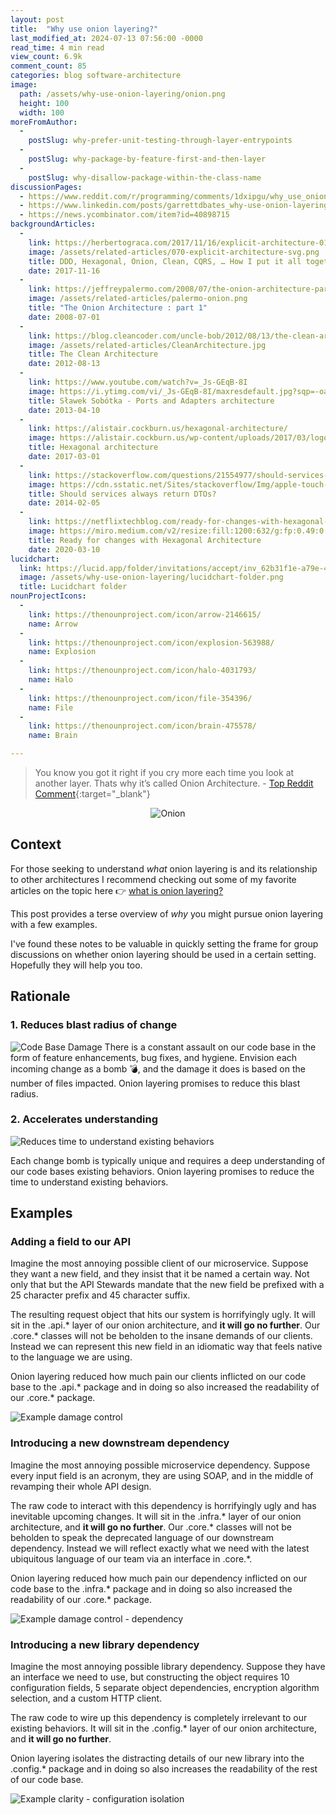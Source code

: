 ```yaml
---
layout: post
title:  "Why use onion layering?"
last_modified_at: 2024-07-13 07:56:00 -0000
read_time: 4 min read
view_count: 6.9k
comment_count: 85
categories: blog software-architecture
image:
  path: /assets/why-use-onion-layering/onion.png
  height: 100
  width: 100
moreFromAuthor:
  -
    postSlug: why-prefer-unit-testing-through-layer-entrypoints
  - 
    postSlug: why-package-by-feature-first-and-then-layer
  -
    postSlug: why-disallow-package-within-the-class-name
discussionPages:
  - https://www.reddit.com/r/programming/comments/1dxipgu/why_use_onion_layering/
  - https://www.linkedin.com/posts/garrettdbates_why-use-onion-layering-activity-7215731052445589504-6hAJ?utm_source=share&utm_medium=member_desktop
  - https://news.ycombinator.com/item?id=40898715
backgroundArticles:
  - 
    link: https://herbertograca.com/2017/11/16/explicit-architecture-01-ddd-hexagonal-onion-clean-cqrs-how-i-put-it-all-together/
    image: /assets/related-articles/070-explicit-architecture-svg.png
    title: DDD, Hexagonal, Onion, Clean, CQRS, … How I put it all together
    date: 2017-11-16
  -
    link: https://jeffreypalermo.com/2008/07/the-onion-architecture-part-1/
    image: /assets/related-articles/palermo-onion.png
    title: "The Onion Architecture : part 1"
    date: 2008-07-01
  -
    link: https://blog.cleancoder.com/uncle-bob/2012/08/13/the-clean-architecture.html
    image: /assets/related-articles/CleanArchitecture.jpg
    title: The Clean Architecture
    date: 2012-08-13
  -
    link: https://www.youtube.com/watch?v=_Js-GEqB-8I
    image: https://i.ytimg.com/vi/_Js-GEqB-8I/maxresdefault.jpg?sqp=-oaymwEmCIAKENAF8quKqQMa8AEB-AH-CYAC0AWKAgwIABABGFYgXShlMA8=&rs=AOn4CLDL869SYpTxeyTVzcSt_NAYoXm4Rw
    title: Sławek Sobótka - Ports and Adapters architecture
    date: 2013-04-10
  -
    link: https://alistair.cockburn.us/hexagonal-architecture/
    image: https://alistair.cockburn.us/wp-content/uploads/2017/03/logo285x146-half.png
    title: Hexagonal architecture
    date: 2017-03-01
  -
    link: https://stackoverflow.com/questions/21554977/should-services-always-return-dtos-or-can-they-also-return-domain-models#answer-21569720
    image: https://cdn.sstatic.net/Sites/stackoverflow/Img/apple-touch-icon@2.png?v=73d79a89bded
    title: Should services always return DTOs?
    date: 2014-02-05
  -
    link: https://netflixtechblog.com/ready-for-changes-with-hexagonal-architecture-b315ec967749
    image: https://miro.medium.com/v2/resize:fill:1200:632/g:fp:0.49:0.49/1*NfFzI7Z-E3ypn8ahESbDzw.png
    title: Ready for changes with Hexagonal Architecture
    date: 2020-03-10
lucidchart:
  link: https://lucid.app/folder/invitations/accept/inv_62b31f1e-a79e-491c-a203-0727d4034c27
  image: /assets/why-use-onion-layering/lucidchart-folder.png
  title: Lucidchart folder
nounProjectIcons:
  - 
    link: https://thenounproject.com/icon/arrow-2146615/
    name: Arrow
  - 
    link: https://thenounproject.com/icon/explosion-563988/
    name: Explosion
  - 
    link: https://thenounproject.com/icon/halo-4031793/
    name: Halo
  - 
    link: https://thenounproject.com/icon/file-354396/
    name: File
  -
    link: https://thenounproject.com/icon/brain-475578/
    name: Brain

---
```


> You know you got it right if you cry more each time you look at another layer. Thats why it’s called Onion Architecture. - [Top Reddit Comment](https://www.reddit.com/r/programming/comments/1dxipgu/why_use_onion_layering/lc1xvqv/){:target="_blank"}

<div style="display:flex;justify-content:center">
    <img src="/assets/why-use-onion-layering/onion.png" alt="Onion" style="max-height:558px">
</div>

## Context
For those seeking to understand *what* onion layering is and its relationship to other architectures I recommend checking out some of my favorite articles on the topic here 👉 [what is onion layering?](#related-background-articles)

This post provides a terse overview of *why* you might pursue onion layering with a few examples.

I've found these notes to be valuable in quickly setting the frame for group discussions on whether onion layering should be used in a certain setting. Hopefully they will help you too.

## Rationale 

### 1. Reduces blast radius of change
![Code Base Damage](/assets/why-use-onion-layering/change-damage.png)
There is a constant assault on our code base in the form of feature enhancements, bug fixes, and hygiene. Envision each incoming change as a bomb 💣, and the damage it does is based on the number of files impacted. Onion layering promises to reduce this blast radius.


### 2. Accelerates understanding
![Reduces time to understand existing behaviors](/assets/why-use-onion-layering/change-time.png)

Each change bomb is typically unique and requires a deep understanding of our code bases existing behaviors. Onion layering promises to reduce the time to understand existing behaviors.

## Examples

### Adding a field to our API

Imagine the most annoying possible client of our microservice. Suppose they want a new field, and they insist that it be named a certain way. Not only that but the API Stewards mandate that the new field be prefixed with a 25 character prefix and 45 character suffix.

The resulting request object that hits our system is horrifyingly ugly. It will sit in the .api.\* layer of our onion architecture, and **it will go no further**. Our .core\.* classes will not be beholden to the insane demands of our clients. Instead we can represent this new field in an idiomatic way that feels native to the language we are using.

Onion layering reduced how much pain our clients inflicted on our code base to the .api.\* package and in doing so also increased the readability of our .core.\* package.

![Example damage control](/assets/why-use-onion-layering/example-damage-control.png)

### Introducing a new downstream dependency

Imagine the most annoying possible microservice dependency. Suppose every input field is an acronym, they are using SOAP, and in the middle of revamping their whole API design.

The raw code to interact with this dependency is horrifyingly ugly and has inevitable upcoming changes. It will sit in the .infra.\* layer of our onion architecture, and **it will go no further**. Our .core.\* classes will not be beholden to speak the deprecated language of our downstream dependency. Instead we will reflect exactly what we need with the latest ubiquitous language of our team via an interface in .core.\*.

Onion layering reduced how much pain our dependency inflicted on our code base to the .infra.\* package and in doing so also increased the readability of our .core.\* package.

![Example damage control - dependency](/assets/why-use-onion-layering/damage-control-dependency.png)


### Introducing a new library dependency

Imagine the most annoying possible library dependency. Suppose they have an interface we need to use, but constructing the object requires 10 configuration fields, 5 separate object dependencies, encryption algorithm selection, and a custom HTTP client.

The raw code to wire up this dependency is completely irrelevant to our existing behaviors. It will sit in the .config.\* layer of our onion architecture, and **it will go no further**.

Onion layering isolates the distracting details of our new library into the .config.\* package and in doing so also increases the readability of the rest of our code base.

![Example clarity - configuration isolation](/assets/why-use-onion-layering/configuration-example.png)